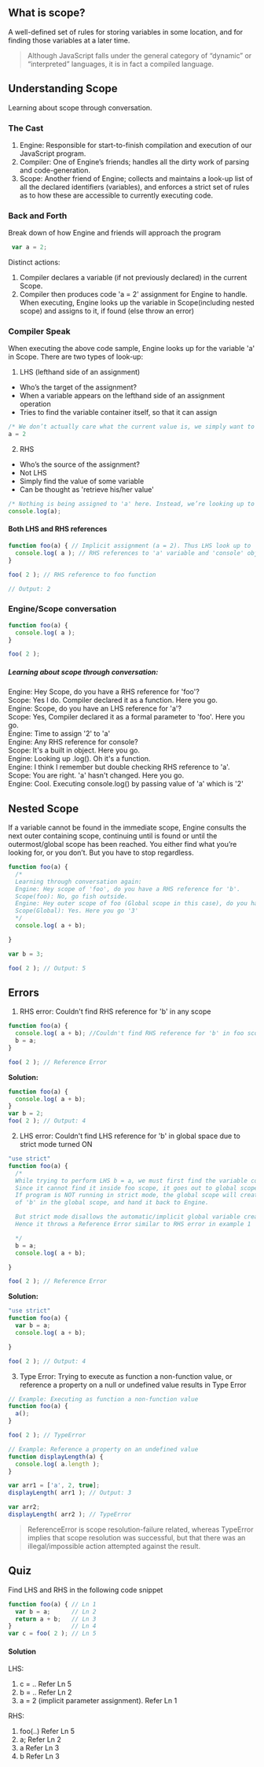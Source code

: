 ## What is scope?
A well-defined set of rules for  storing variables in some location, and for finding those variables at a later time.

>Although JavaScript falls under the general category of “dynamic” or “interpreted” languages, it is in fact a compiled language.

## Understanding Scope
Learning about scope through conversation.

### The Cast
1. Engine: Responsible for start-to-finish compilation and execution of our JavaScript program.
2. Compiler: One of Engine’s friends; handles all the dirty work of parsing and code-generation.
3. Scope: Another friend of Engine; collects and maintains a look-up list of all the declared identifiers (variables), and enforces a strict set of rules as to how these are accessible to currently executing code.

### Back and Forth
Break down of how Engine and friends will approach the program
```js
 var a = 2;
 ```
Distinct actions:
1. Compiler declares a variable (if not previously declared) in the current Scope.
2. Compiler then produces code 'a = 2' assignment for Engine to handle. When executing, Engine looks up the variable in Scope(including nested scope) and assigns to it, if found (else throw an error)

### Compiler Speak
When executing the above code sample, Engine looks up for the variable 'a' in Scope.
There are two types of look-up:
1. LHS (lefthand side of an assignment)
  * Who’s the target of the assignment?
  * When a variable appears on the lefthand side of an assignment operation
  * Tries to find the variable container itself, so that it can assign

  ```js
  /* We don’t actually care what the current value is, we simply want to find the variable as a target for the = 2 assignment operation. */
  a = 2
  ```
2. RHS
  * Who’s the source of the assignment?
  * Not LHS
  * Simply find the value of some variable
  * Can be thought as 'retrieve his/her value'

  ```js
  /* Nothing is being assigned to 'a' here. Instead, we’re looking up to retrieve the value of 'a', so that the value can be passed to console.log(..) */
  console.log(a);
  ```

#### Both LHS and RHS references

```js
function foo(a) { // Implicit assignment (a = 2). Thus LHS look up to 'a'
  console.log( a ); // RHS references to 'a' variable and 'console' object
}

foo( 2 ); // RHS reference to foo function

// Output: 2
```

### Engine/Scope conversation
```js
function foo(a) {
  console.log( a );
}

foo( 2 );
```

##### Learning about scope through conversation:

Engine: Hey Scope, do you have a RHS reference for 'foo'?  
Scope: Yes I do. Compiler declared it as a function. Here you go.  
Engine: Scope, do you have an LHS reference for 'a'?  
Scope: Yes, Compiler declared it as a formal parameter to 'foo'. Here you go.  
Engine: Time to assign '2' to 'a'  
Engine: Any RHS reference for console?  
Scope: It's a built in object. Here you go.  
Engine: Looking up .log(). Oh it's a function.  
Engine: I think I remember but double checking RHS reference to 'a'.  
Scope: You are right. 'a' hasn't changed. Here you go.  
Engine: Cool. Executing console.log() by passing value of 'a' which is '2'

## Nested Scope  
If a variable cannot be found in the immediate scope, Engine consults the next outer containing scope, continuing until is found or until the outermost/global scope has been reached. You either find what you’re looking for, or you don’t. But you
have to stop regardless.

``` js
function foo(a) {
  /*
  Learning through conversation again:
  Engine: Hey scope of 'foo', do you have a RHS reference for 'b'.
  Scope(foo): No, go fish outside.
  Engine: Hey outer scope of foo (Global scope in this case), do you have RHS reference to 'b'?
  Scope(Global): Yes. Here you go '3'
  */
  console.log( a + b);

}

var b = 3;

foo( 2 ); // Output: 5
```

## Errors

1. RHS error: Couldn't find RHS reference for 'b' in any scope

  ```js
  function foo(a) {
    console.log( a + b); //Couldn't find RHS reference for 'b' in foo scope nor global scope
    b = a;
  }

  foo( 2 ); // Reference Error
  ```

  <b>Solution:</b>
  ```js
  function foo(a) {
    console.log( a + b);
  }
  var b = 2;
  foo( 2 ); // Output: 4
  ```

2. LHS error: Couldn't find LHS reference for 'b' in global space due to strict mode turned ON

  ```js
  "use strict"
  function foo(a) {
    /*
    While trying to perform LHS b = a, we must first find the variable container 'b'.
    Since it cannot find it inside foo scope, it goes out to global scope.
    If program is NOT running in strict mode, the global scope will create a new variable
    of 'b' in the global scope, and hand it back to Engine.

    But strict mode disallows the automatic/implicit global variable creation.
    Hence it throws a Reference Error similar to RHS error in example 1

    */
    b = a;
    console.log( a + b);

  }

  foo( 2 ); // Reference Error
  ```
  <b>Solution:</b>
  ```js
  "use strict"
  function foo(a) {
    var b = a;
    console.log( a + b);

  }

  foo( 2 ); // Output: 4
  ```

3. Type Error:  Trying to execute as function a non-function value, or reference a property on a null or undefined value results in Type Error

  ```js
  // Example: Executing as function a non-function value
  function foo(a) {
    a();
  }

  foo( 2 ); // TypeError
  ```

  ```js
  // Example: Reference a property on an undefined value
  function displayLength(a) {
    console.log( a.length );
  }

  var arr1 = ['a', 2, true];
  displayLength( arr1 ); // Output: 3

  var arr2;
  displayLength( arr2 ); // TypeError
  ```

>ReferenceError is scope resolution-failure related, whereas TypeError implies that scope resolution was successful, but that there was an illegal/impossible action attempted against the result.

## Quiz
Find LHS and RHS in the following code snippet

```js
function foo(a) { // Ln 1
  var b = a;      // Ln 2
  return a + b;   // Ln 3
}                 // Ln 4
var c = foo( 2 ); // Ln 5
```
#### Solution
LHS:
1. c = ..  Refer Ln 5
2. b = ..  Refer Ln 2
3. a = 2 (implicit parameter assignment). Refer Ln 1

RHS:
1. foo(..) Refer Ln 5
2. a;      Refer Ln 2
3. a       Refer Ln 3
4. b       Refer Ln 3
